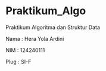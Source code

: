 # Praktikum_Algo
Praktikum Algoritma dan Struktur Data

Nama : Hera Yola Ardini 

NIM  : 124240111

Plug : SI-F
